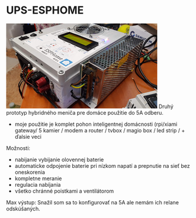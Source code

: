 # UPS-ESPHOME
![Main photo of the weather station](20230426_081324.jpg)
Druhý prototyp hybridného meniča pre domáce použitie do 5A odberu.

- moje použitie je komplet pohon inteligentnej domácnosti (rpi/xiami gateway/ 5 kamier / modem a router / tvbox / magio box / led strip / + ďalsie veci

Možnosti:
- nabijanie vybijanie olovennej baterie
- automaticke odpojenie baterie pri nízkom napatí a prepnutie na sieť bez oneskorenia
- kompletne meranie
- regulacia nabíjania
- všetko chránné poistkami a ventilátorom

Max výstup:
Snažil som sa to konfigurovať na 5A ale nemám ich relane odskúšaných.
